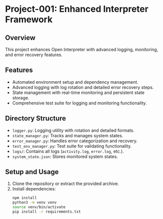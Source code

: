 # Project-001: Enhanced Interpreter Framework

## Overview
This project enhances Open Interpreter with advanced logging, monitoring, and error recovery features.

## Features
- Automated environment setup and dependency management.
- Advanced logging with log rotation and detailed error recovery steps.
- State management with real-time monitoring and persistent state storage.
- Comprehensive test suite for logging and monitoring functionality.

## Directory Structure
- `logger.py`: Logging utility with rotation and detailed formats.
- `state_manager.py`: Tracks and manages system states.
- `error_manager.py`: Handles error categorization and recovery.
- `test_env_manager.py`: Test suite for validating functionality.
- `logs/`: Contains all logs (`activity.log`, `error.log`, etc.).
- `system_state.json`: Stores monitored system states.

## Setup and Usage
1. Clone the repository or extract the provided archive.
2. Install dependencies:
   ```bash
   npm install
   python3 -m venv venv
   source venv/bin/activate
   pip install -r requirements.txt